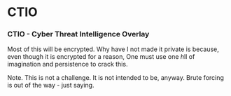 # CTIO
### CTIO - Cyber Threat Intelligence Overlay


Most of this will be encrypted. Why have I not made it private is because, even though it is encrypted for a reason,
One must use one *h*ll of imagination and persistence to crack this.

Note. This is not a challenge. It is not intended to be, anyway. Brute forcing is out of the way - just saying.

